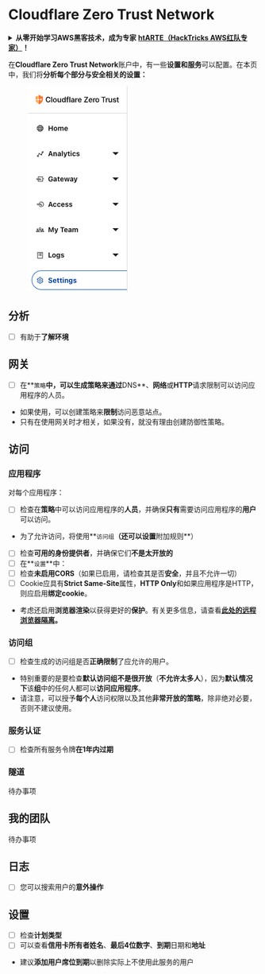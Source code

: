 # Cloudflare Zero Trust Network

<details>

<summary><strong>从零开始学习AWS黑客技术，成为专家</strong> <a href="https://training.hacktricks.xyz/courses/arte"><strong>htARTE（HackTricks AWS红队专家）</strong></a><strong>！</strong></summary>

支持HackTricks的其他方式：

* 如果您想在HackTricks中看到您的**公司广告**或**下载PDF格式的HackTricks**，请查看[**订阅计划**](https://github.com/sponsors/carlospolop)!
* 获取[**官方PEASS & HackTricks周边产品**](https://peass.creator-spring.com)
* 探索[**PEASS家族**](https://opensea.io/collection/the-peass-family)，我们独家的[**NFTs**](https://opensea.io/collection/the-peass-family)收藏品
* **加入** 💬 [**Discord群组**](https://discord.gg/hRep4RUj7f) 或 [**电报群组**](https://t.me/peass) 或 **关注**我的**Twitter** 🐦 [**@hacktricks\_live**](https://twitter.com/hacktricks\_live)**。**
* 通过向[**HackTricks**](https://github.com/carlospolop/hacktricks)和[**HackTricks Cloud**](https://github.com/carlospolop/hacktricks-cloud) github仓库提交PR来分享您的黑客技巧。

</details>

在**Cloudflare Zero Trust Network**账户中，有一些**设置和服务**可以配置。在本页中，我们将**分析每个部分与安全相关的设置：**

<figure><img src="../../.gitbook/assets/image (206).png" alt=""><figcaption></figcaption></figure>

## 分析

* [ ] 有助于**了解环境**

## **网关**

* [ ] 在**`策略`**中，可以生成策略来通过**DNS**、**网络**或**HTTP**请求限制可以访问应用程序的人员。
* 如果使用，可以创建策略来**限制**访问恶意站点。
* 只有在使用网关时才相关，如果没有，就没有理由创建防御性策略。

## 访问

### 应用程序

对每个应用程序：

* [ ] 检查在**策略**中可以访问应用程序的**人员**，并确保**只有**需要访问应用程序的**用户**可以访问。
* 为了允许访问，将使用**`访问组`**（还可以设置**附加规则**）
* [ ] 检查**可用的身份提供者**，并确保它们**不是太开放的**
* [ ] 在**`设置`**中：
* [ ] 检查**未启用CORS**（如果已启用，请检查其是否**安全**，并且不允许一切）
* [ ] Cookie应具有**Strict Same-Site**属性，**HTTP Only**和如果应用程序是HTTP，则应启用**绑定cookie**。
* 考虑还启用**浏览器渲染**以获得更好的**保护**。有关更多信息，请查看[**此处的远程浏览器隔离**](https://blog.cloudflare.com/cloudflare-and-remote-browser-isolation/)**。**

### **访问组**

* [ ] 检查生成的访问组是否**正确限制**了应允许的用户。
* 特别重要的是要检查**默认访问组不是很开放**（**不允许太多人**），因为**默认情况下**该**组**中的任何人都可以**访问应用程序**。
* 请注意，可以授予**每个人**访问权限以及其他**非常开放的策略**，除非绝对必要，否则不建议使用。

### 服务认证

* [ ] 检查所有服务令牌**在1年内过期**

### 隧道

待办事项

## 我的团队

待办事项

## 日志

* [ ] 您可以搜索用户的**意外操作**

## 设置

* [ ] 检查**计划类型**
* [ ] 可以查看**信用卡所有者姓名**、**最后4位数字**、**到期**日期和**地址**
* 建议**添加用户席位到期**以删除实际上不使用此服务的用户
